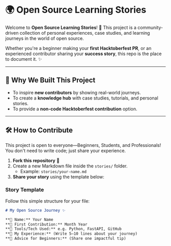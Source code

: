 # 🌍 Open Source Learning Stories

Welcome to **Open Source Learning Stories**! 🎉 This project is a community-driven collection of personal experiences, case studies, and learning journeys in the world of open source.

Whether you're a beginner making your **first Hacktoberfest PR**, or an experienced contributor sharing your **success story**, this repo is the place to document it. ✨

---

## 📌 Why We Built This Project

* To inspire **new contributors** by showing real-world journeys.
* To create a **knowledge hub** with case studies, tutorials, and personal stories.
* To provide a **non-code Hacktoberfest contribution** option.

---

## 🛠 How to Contribute

This project is open to everyone—Beginners, Students, and Professionals! You don't need to write code; just share your experience.

1.  **Fork this repository** 🍴
2.  Create a new Markdown file inside the `stories/` folder.
    * Example: `stories/your-name.md`
3.  **Share your story** using the template below:

### Story Template

Follow this simple structure for your file:

```markdown
# My Open Source Journey ✨

**👤 Name:** Your Name
**📅 First Contribution:** Month Year
**🔧 Tools/Tech Used:** e.g. Python, FastAPI, GitHub
**🌟 My Experience:** (Write 5–10 lines about your journey)
**📌 Advice for Beginners:** (Share one impactful tip)